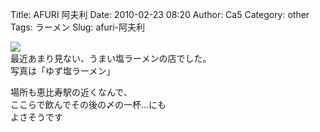 Title: AFURI 阿夫利
Date: 2010-02-23 08:20
Author: Ca5
Category: other
Tags: ラーメン
Slug: afuri-阿夫利

[![](http://farm3.static.flickr.com/2804/4383386494_bf227214ee_m.jpg)](http://www.flickr.com/photos/46200029@N06/4383386494/)  
最近あまり見ない、うまい塩ラーメンの店でした。  
写真は「ゆず塩ラーメン」

場所も恵比寿駅の近くなんで、  
ここらで飲んでその後の〆の一杯…にも  
よさそうです
